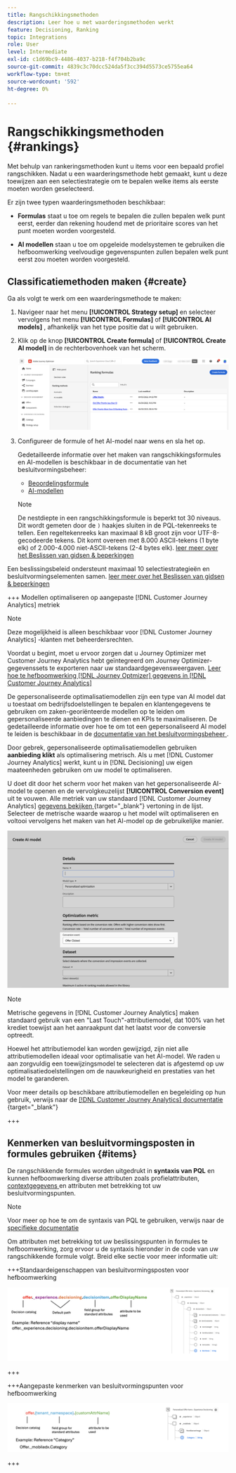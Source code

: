 ```yaml
---
title: Rangschikkingsmethoden
description: Leer hoe u met waarderingsmethoden werkt
feature: Decisioning, Ranking
topic: Integrations
role: User
level: Intermediate
exl-id: c1d69bc9-4486-4037-b218-f4f704b2ba9c
source-git-commit: 4839c3c70dcc524da5f3cc394d5573ce5755ea64
workflow-type: tm+mt
source-wordcount: '592'
ht-degree: 0%

---
```


# Rangschikkingsmethoden {#rankings}

Met behulp van rankeringsmethoden kunt u items voor een bepaald profiel rangschikken. Nadat u een waarderingsmethode hebt gemaakt, kunt u deze toewijzen aan een selectiestrategie om te bepalen welke items als eerste moeten worden geselecteerd.

Er zijn twee typen waarderingsmethoden beschikbaar:

* **Formulas** staat u toe om regels te bepalen die zullen bepalen welk punt eerst, eerder dan rekening houdend met de prioritaire scores van het punt moeten worden voorgesteld.

* **AI modellen** staan u toe om opgeleide modelsystemen te gebruiken die hefboomwerking veelvoudige gegevenspunten zullen bepalen welk punt eerst zou moeten worden voorgesteld.

## Classificatiemethoden maken {#create}

Ga als volgt te werk om een waarderingsmethode te maken:

1. Navigeer naar het menu **[!UICONTROL Strategy setup]** en selecteer vervolgens het menu **[!UICONTROL Formulas]** of **[!UICONTROL AI models]** , afhankelijk van het type positie dat u wilt gebruiken.

1. Klik op de knop **[!UICONTROL Create formula]** of **[!UICONTROL Create AI model]** in de rechterbovenhoek van het scherm.

   ![](assets/ranking-create.png)

1. Configureer de formule of het AI-model naar wens en sla het op.

   Gedetailleerde informatie over het maken van rangschikkingsformules en AI-modellen is beschikbaar in de documentatie van het besluitvormingsbeheer:

   * [Beoordelingsformule](exd-ranking-formulas.md)
   * [AI-modellen](../offers/ranking/ai-models.md)

   >[!NOTE]
   >
   >De nestdiepte in een rangschikkingsformule is beperkt tot 30 niveaus. Dit wordt gemeten door de `)` haakjes sluiten in de PQL-tekenreeks te tellen. Een regeltekenreeks kan maximaal 8 kB groot zijn voor UTF-8-gecodeerde tekens. Dit komt overeen met 8.000 ASCII-tekens (1 byte elk) of 2.000-4.000 niet-ASCII-tekens (2-4 bytes elk). [ leer meer over het Beslissen van gidsen &amp; beperkingen ](gs-experience-decisioning.md#guardrails)

Een beslissingsbeleid ondersteunt maximaal 10 selectiestrategieën en besluitvormingselementen samen. [ leer meer over het Beslissen van gidsen &amp; beperkingen ](gs-experience-decisioning.md#guardrails)

+++ Modellen optimaliseren op aangepaste [!DNL Customer Journey Analytics] metriek

>[!NOTE]
>
>Deze mogelijkheid is alleen beschikbaar voor [!DNL Customer Journey Analytics] -klanten met beheerdersrechten.
>
>Voordat u begint, moet u ervoor zorgen dat u Journey Optimizer met Customer Journey Analytics hebt geïntegreerd om Journey Optimizer-gegevenssets te exporteren naar uw standaardgegevensweergaven. [ Leer hoe te hefboomwerking  [!DNL Journey Optmizer]  gegevens in  [!DNL Customer Journey Analytics]](../reports/cja-ajo.md)

De gepersonaliseerde optimalisatiemodellen zijn een type van AI model dat u toestaat om bedrijfsdoelstellingen te bepalen en klantengegevens te gebruiken om zaken-georiënteerde modellen op te leiden om gepersonaliseerde aanbiedingen te dienen en KPIs te maximaliseren. De gedetailleerde informatie over hoe te om tot een gepersonaliseerd AI model te leiden is beschikbaar in de [ documentatie van het besluitvormingsbeheer ](../offers/ranking/personalized-optimization-model.md).

Door gebrek, gepersonaliseerde optimalisatiemodellen gebruiken **aanbieding klikt** als optimalisering metrisch. Als u met [!DNL Customer Journey Analytics] werkt, kunt u in [!DNL Decisioning] uw eigen maateenheden gebruiken om uw model te optimaliseren.

U doet dit door het scherm voor het maken van het gepersonaliseerde AI-model te openen en de vervolgkeuzelijst **[!UICONTROL Conversion event]** uit te vouwen. Alle metriek van uw standaard [!DNL Customer Journey Analytics] [ gegevens bekijken ](https://experienceleague.adobe.com/nl/docs/analytics-platform/using/cja-dataviews/data-views){target="_blank"} vertoning in de lijst. Selecteer de metrische waarde waarop u het model wilt optimaliseren en voltooi vervolgens het maken van het AI-model op de gebruikelijke manier.

![](assets/ai-ranking-custom-metrics.png)

>[!NOTE]
>
>Metrische gegevens in [!DNL Customer Journey Analytics] maken standaard gebruik van een &quot;Last Touch&quot;-attributiemodel, dat 100% van het krediet toewijst aan het aanraakpunt dat het laatst voor de conversie optreedt.
>
>Hoewel het attributiemodel kan worden gewijzigd, zijn niet alle attributiemodellen ideaal voor optimalisatie van het AI-model. We raden u aan zorgvuldig een toewijzingsmodel te selecteren dat is afgestemd op uw optimalisatiedoelstellingen om de nauwkeurigheid en prestaties van het model te garanderen.
>
>Voor meer details op beschikbare attributiemodellen en begeleiding op hun gebruik, verwijs naar de [[!DNL Customer Journey Analytics]  documentatie ](https://experienceleague.adobe.com/nl/docs/analytics-platform/using/cja-dataviews/component-settings/attribution){target="_blank"}

+++

## Kenmerken van besluitvormingsposten in formules gebruiken {#items}

De rangschikkende formules worden uitgedrukt in **syntaxis van PQL** en kunnen hefboomwerking diverse attributen zoals profielattributen, [ contextgegevens ](context-data.md) en attributen met betrekking tot uw besluitvormingspunten.

>[!NOTE]
>
>Voor meer op hoe te om de syntaxis van PQL te gebruiken, verwijs naar de [ specifieke documentatie ](https://experienceleague.adobe.com/docs/experience-platform/segmentation/pql/overview.html?lang=nl-NL)

Om attributen met betrekking tot uw beslissingspunten in formules te hefboomwerking, zorg ervoor u de syntaxis hieronder in de code van uw rangschikkende formule volgt. Breid elke sectie voor meer informatie uit:

+++Standaardeigenschappen van besluitvormingsposten voor hefboomwerking

![](assets/formula-attribute.png)

+++

+++Aangepaste kenmerken van besluitvormingspunten voor hefboomwerking

![](assets/formula-attribute-custom.png)

+++
